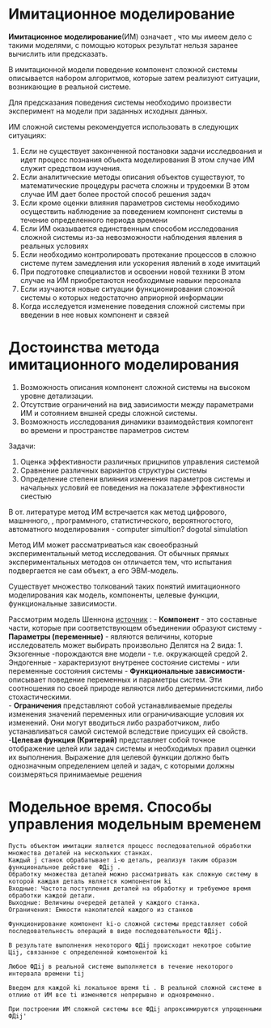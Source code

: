 # Имитационное моделирование

__Имитационное моделирование__(ИМ) означает , что мы имеем дело с такими моделями, с помощью которых результат нельзя заранее вычислить или предсказать. 

В имитационной модели поведение компонент сложной системы описывается набором алгоритмов, которые затем реализуют ситуации, возникающие в реальной системе. 

Для предсказания поведения системы необходимо произвести эксперимент на модели при заданных исходных данных. 

ИМ сложной системы рекомендуется использовать в следующих ситуациях:

1. Если не существует законченной постановки задачи исследвоания и идет процесс познания объекта моделирования
    В этом случае ИМ служит средством изучения. 
2. Если аналитические методы описания объектов существуют, то математические процедуры расчета сложны и трудоемки
    В этом случае ИМ дает более простой способ решения задач
3. Если кроме оценки влияния параметров системы необходимо осуществить наблюдение за поведением компонент системы в течение определенного периода времени
4. Если ИМ оказывается единственным способом исследования сложной системы из-за невозможности наблюдения явления в реальных условиях
5. Если необходимо контролировать протекание процессов в сложно системе путем замедления или ускорения явлений в ходе имитаций
6. При подготовке специалистов и освоении новой техники 
    В этом случае на ИМ приобретаются необходимые навыки персонала
7. Если изучаются новые ситуации функционирования сложной системы о которых недостаточно априорной информации
8. Когда исследуется изменение поведения сложной системы при введении в нее новых компонент и связей

# Достоинства метода имитационного моделирования 

1. Возможность описания компонент сложной системы на высоком уровне детализации. 
2. Отсутствие ограничений на вид зависимости между параметрами ИМ и сотоянием вншней среды сложной системы. 
3. Возможность исследования динамики взаимодействия компогент во времени и пространстве параметров систем 

Задачи: 
1. Оценка эффективности различных прицнипов управления системой
2. Сравнение различных вариантов структуры системы
3. Определение степени влияния изменения параметров системы и начальных условий ее поведения на показателе эффективности сиестыю 

В от. литературе метод ИМ встречается как метод цифрового, машннного, , программного, статистического, вероятногостого, автоматного моделирования - computer simultion? dogotal simulation

Метод ИМ может рассматриваться как своеобразный экспериментальный метод исследования. От обычных прямых экспериментальных методов он отличается тем, что испытания подвергается не сам объект, а его ЭВМ-модель. 

Существует множество толкований таких понятий имитационного моделирования как модель, компоненты, целевые функции, функциональные зависимости.

Рассмотрим модель Шеннона [источник](https://studopedia.ru/9_86316_opredeleniya-osnovnih-ponyatiy-imitatsionnogo-modelirovaniya-po-r-shennonu.html) : 
    - __Компонент__ - это составные части, которые при соответствующем объединении образуют систему
    - __Параметры (переменные)__ - являются величины, которые исследователь может выбирать произвольно 
        Делятся на 2 вида: 
            1. Экзогенные -порождаются вне модели - т.е. окружающей средой 
            2. Эндогенные - характеризуют внутренее состояние системы - или переменные состояния системы 
    - __Функциональные зависимости__- описывает поведение переменных и параметры систем. Эти соотношения по своей природе являются либо детерминистскими, либо стохастическими.        
    - __Ограничения__ представляют собой устанавливаемые пределы изменения значений переменных или ограничивающие условия их изменений. Они могут вводиться либо разработчиком, либо устанавливаться самой системой вследствие присущих ей свойств.
    -__Целевая функция (Критерий)__ представляет собой точное отображение целей или задач системы и необходимых правил оценки их выполнения. 
        Выражение для целевой функции должно быть однозначным определением целей и задач, с которыми должны соизмеряться принимаемые решения

# Модельное время. Способы управления модельным временем

    Пусть объектом имитации является процесс последовательной обработки множества деталей на нескольких станках. 
    Каждый j станок обрабатывает i-ю деталь, реализуя таким образом функциональное действие  ФДij . 
    Обработку множества деталей можно рассматривать как сложную систему в которой каждая деталь является компонентом ki 
    Входные: Частота поступления деталей на обработку и требуемое время обработки каждой детали. 
    Выходные: Величины очередей деталей у каждого станка. 
    Ограничения: Емкости накопителей каждого из станков

    Функционирование компонент ki-о сложной системы представляет собой последовательность операций в виде последовательности ФДij. 

    В результате выполнения некоторого ФДij происходит некотрое событие Цij, связанное с определенной компонентой ki

    Любое ФДij в реальной системе выполняется в течение некоторого интервала времени tij

    Введем для каждой ki локальное время ti . В реальной сложной системе в отлиие от ИМ все ti изменяются непрерывно и одновременно. 

    При построении ИМ сложной системы все ФДij апроксимируются упрощенными ФДij'


    


